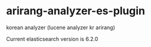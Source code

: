 # arirang-analyzer-es-plugin
korean analyzer (lucene analyzer kr arirang)

Current elasticsearch version is 6.2.0
